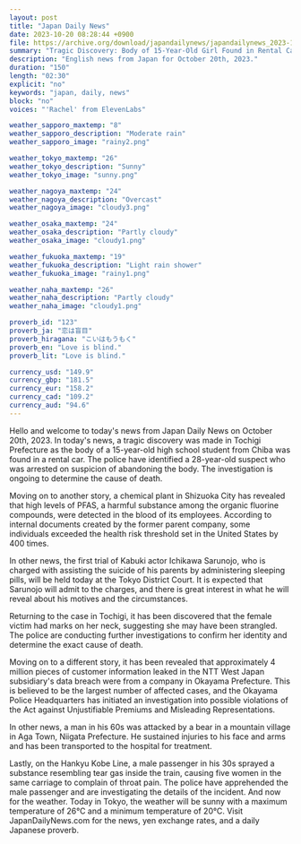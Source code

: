 ```yaml
---
layout: post
title: "Japan Daily News"
date: 2023-10-20 08:28:44 +0900
file: https://archive.org/download/japandailynews/japandailynews_2023-10-20.mp3
summary: "Tragic Discovery: Body of 15-Year-Old Girl Found in Rental Car in Tochigi, and High Levels of PFAS Detected in Employee's Blood at Shizuoka Chemical Plant, & more…"
description: "English news from Japan for October 20th, 2023."
duration: "150"
length: "02:30"
explicit: "no"
keywords: "japan, daily, news"
block: "no"
voices: "'Rachel' from ElevenLabs"

weather_sapporo_maxtemp: "8"
weather_sapporo_description: "Moderate rain"
weather_sapporo_image: "rainy2.png"

weather_tokyo_maxtemp: "26"
weather_tokyo_description: "Sunny"
weather_tokyo_image: "sunny.png"

weather_nagoya_maxtemp: "24"
weather_nagoya_description: "Overcast"
weather_nagoya_image: "cloudy3.png"

weather_osaka_maxtemp: "24"
weather_osaka_description: "Partly cloudy"
weather_osaka_image: "cloudy1.png"

weather_fukuoka_maxtemp: "19"
weather_fukuoka_description: "Light rain shower"
weather_fukuoka_image: "rainy1.png"

weather_naha_maxtemp: "26"
weather_naha_description: "Partly cloudy"
weather_naha_image: "cloudy1.png"

proverb_id: "123"
proverb_ja: "恋は盲目"
proverb_hiragana: "こいはもうもく"
proverb_en: "Love is blind."
proverb_lit: "Love is blind."

currency_usd: "149.9"
currency_gbp: "181.5"
currency_eur: "158.2"
currency_cad: "109.2"
currency_aud: "94.6"
---
```


Hello and welcome to today's news from Japan Daily News on October 20th, 2023. In today's news, a tragic discovery was made in Tochigi Prefecture as the body of a 15-year-old high school student from Chiba was found in a rental car. The police have identified a 28-year-old suspect who was arrested on suspicion of abandoning the body. The investigation is ongoing to determine the cause of death.

Moving on to another story, a chemical plant in Shizuoka City has revealed that high levels of PFAS, a harmful substance among the organic fluorine compounds, were detected in the blood of its employees. According to internal documents created by the former parent company, some individuals exceeded the health risk threshold set in the United States by 400 times.

In other news, the first trial of Kabuki actor Ichikawa Sarunojo, who is charged with assisting the suicide of his parents by administering sleeping pills, will be held today at the Tokyo District Court. It is expected that Sarunojo will admit to the charges, and there is great interest in what he will reveal about his motives and the circumstances.

Returning to the case in Tochigi, it has been discovered that the female victim had marks on her neck, suggesting she may have been strangled. The police are conducting further investigations to confirm her identity and determine the exact cause of death.

Moving on to a different story, it has been revealed that approximately 4 million pieces of customer information leaked in the NTT West Japan subsidiary's data breach were from a company in Okayama Prefecture. This is believed to be the largest number of affected cases, and the Okayama Police Headquarters has initiated an investigation into possible violations of the Act against Unjustifiable Premiums and Misleading Representations.

In other news, a man in his 60s was attacked by a bear in a mountain village in Aga Town, Niigata Prefecture. He sustained injuries to his face and arms and has been transported to the hospital for treatment.

Lastly, on the Hankyu Kobe Line, a male passenger in his 30s sprayed a substance resembling tear gas inside the train, causing five women in the same carriage to complain of throat pain. The police have apprehended the male passenger and are investigating the details of the incident. And now for the weather. Today in Tokyo, the weather will be sunny with a maximum temperature of 26°C and a minimum temperature of 20°C.  Visit JapanDailyNews.com for the news, yen exchange rates, and a daily Japanese proverb.
